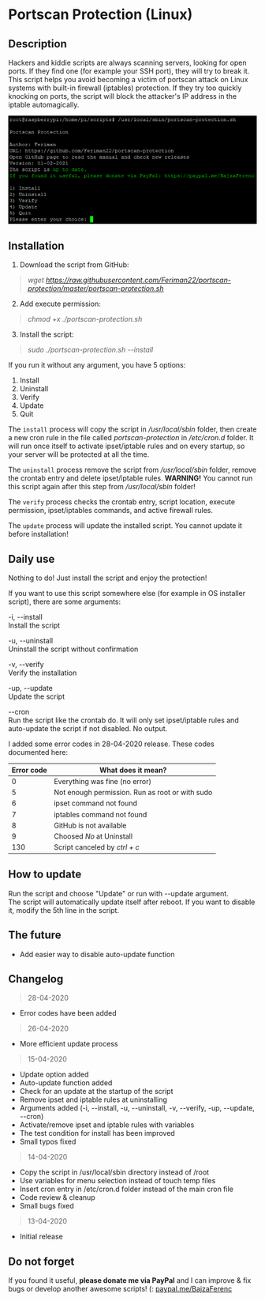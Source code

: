 # Portscan Protection (Linux)

## Description
Hackers and kiddie scripts are always scanning servers, looking for open ports. If they find one (for example your SSH port), they will try to break it. This script helps you avoid becoming a victim of portscan attack on Linux systems with built-in firewall (iptables) protection. If they try too quickly knocking on ports, the script will block the attacker's IP address in the iptable automagically.

![Screenshot](https://raw.githubusercontent.com/Feriman22/portscan-protection/master/portscan-protection-screenshot.png)

## Installation

1. Download the script from GitHub:
>*wget https://raw.githubusercontent.com/Feriman22/portscan-protection/master/portscan-protection.sh*
2. Add execute permission:
>*chmod +x ./portscan-protection.sh*
3. Install the script:
>*sudo ./portscan-protection.sh --install*

If you run it without any argument, you have 5 options:
1. Install
2. Uninstall
3. Verify
4. Update
5. Quit

The `install` process will copy the script in */usr/local/sbin* folder, then create a new cron rule in the file called *portscan-protection* in */etc/cron.d* folder. It will run once itself to activate ipset/iptable rules and on every startup, so your server will be protected at all the time.

The `uninstall` process remove the script from */usr/local/sbin* folder, remove the crontab entry and delete ipset/iptable rules.
**WARNING!** You cannot run this script again after this step from */usr/local/sbin* folder!

The `verify` process checks the crontab entry, script location, execute permission, ipset/iptables commands, and active firewall rules.

The `update` process will update the installed script. You cannot update it before installation!

## Daily use

Nothing to do! Just install the script and enjoy the protection!

If you want to use this script somewhere else (for example in OS installer script), there are some arguments:

-i, --install\
  Install the script

-u, --uninstall\
  Uninstall the script without confirmation
  
-v, --verify\
  Verify the installation
  
-up, --update\
  Update the script
  
--cron\
  Run the script like the crontab do. It will only set ipset/iptable rules and auto-update the script if not disabled. No output.


I added some error codes in 28-04-2020 release. These codes documented here:

| Error code  | What does it mean? |
| ------------- | ------------- |
| 0  | Everything was fine (no error) |
| 5  | Not enough permission. Run as root or with sudo |
| 6  | ipset command not found |
| 7  | iptables command not found |
| 8  | GitHub is not available  |
| 9  | Choosed *No* at Uninstall |
| 130  | Script canceled by *ctrl + c* |

## How to update

Run the script and choose "Update" or run with --update argument.\
The script will automatically update itself after reboot. If you want to disable it, modify the 5th line in the script.

## The future

- Add easier way to disable auto-update function

## Changelog

>28-04-2020
- Error codes have been added

>26-04-2020
- More efficient update process

>15-04-2020
- Update option added
- Auto-update function added
- Check for an update at the startup of the script
- Remove ipset and iptable rules at uninstalling
- Arguments added (-i, --install, -u, --uninstall, -v, --verify, -up, --update, --cron)
- Activate/remove ipset and iptable rules with variables
- The test condition for install has been improved
- Small typos fixed

>14-04-2020
- Copy the script in /usr/local/sbin directory instead of /root
- Use variables for menu selection instead of touch temp files
- Insert cron entry in /etc/cron.d folder instead of the main cron file
- Code review & cleanup
- Small bugs fixed

>13-04-2020
- Initial release

## Do not forget

If you found it useful, **please donate me via PayPal** and I can improve & fix bugs or develop another awesome scripts! (:
[paypal.me/BajzaFerenc](https://www.paypal.me/BajzaFerenc)
